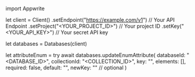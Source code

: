import Appwrite

let client = Client()
    .setEndpoint("https://example.com/v1") // Your API Endpoint
    .setProject("<YOUR_PROJECT_ID>") // Your project ID
    .setKey("<YOUR_API_KEY>") // Your secret API key

let databases = Databases(client)

let attributeEnum = try await databases.updateEnumAttribute(
    databaseId: "<DATABASE_ID>",
    collectionId: "<COLLECTION_ID>",
    key: "",
    elements: [],
    required: false,
    default: "<DEFAULT>",
    newKey: "" // optional
)

